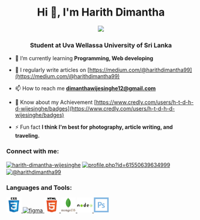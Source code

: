 <h1 align="center">Hi 👋, I'm Harith Dimantha</h1>
<p align="center">
  <a href="https://github.com/DenverCoder1/readme-typing-svg"><img src="https://readme-typing-svg.herokuapp.com?lines=Artificial+intelligence(AI);SStudent+at+Uva+wellassa+University+of+Sri+Lanka;Web+developer;article+writing;Always%20learning%20new%20things&center=true&width=500&height=50"></a>
</p>
<h3 align="center">Student at Uva Wellassa University of Sri Lanka</h3>

- 🌱 I’m currently learning **Programming, Web developing**

- 📝 I regularly write articles on [https://medium.com/@harithdimantha99](https://medium.com/@harithdimantha99)

- 📫 How to reach me **dimanthawijesinghe12@gmail.com**

- 📄 Know about my Achievement [https://www.credly.com/users/h-t-d-h-d-wijesinghe/badges](https://www.credly.com/users/h-t-d-h-d-wijesinghe/badges)

- ⚡ Fun fact **I think I'm best for photography, article writing, and traveling.**

<h3 align="left">Connect with me:</h3>
<p align="left">
<a href="https://linkedin.com/in/harith-dimantha-wijesinghe" target="blank"><img align="center" src="https://raw.githubusercontent.com/rahuldkjain/github-profile-readme-generator/master/src/images/icons/Social/linked-in-alt.svg" alt="harith-dimantha-wijesinghe" height="30" width="40" /></a>
<a href="https://fb.com/profile.php?id=61550639634999" target="blank"><img align="center" src="https://raw.githubusercontent.com/rahuldkjain/github-profile-readme-generator/master/src/images/icons/Social/facebook.svg" alt="profile.php?id=61550639634999" height="30" width="40" /></a>
<a href="https://medium.com/@harithdimantha99" target="blank"><img align="center" src="https://raw.githubusercontent.com/rahuldkjain/github-profile-readme-generator/master/src/images/icons/Social/medium.svg" alt="@harithdimantha99" height="30" width="40" /></a>
</p>

<h3 align="left">Languages and Tools:</h3>
<p align="left"> <a href="https://www.w3schools.com/css/" target="_blank" rel="noreferrer"> <img src="https://raw.githubusercontent.com/devicons/devicon/master/icons/css3/css3-original-wordmark.svg" alt="css3" width="40" height="40"/> </a> <a href="https://www.figma.com/" target="_blank" rel="noreferrer"> <img src="https://www.vectorlogo.zone/logos/figma/figma-icon.svg" alt="figma" width="40" height="40"/> </a> <a href="https://www.w3.org/html/" target="_blank" rel="noreferrer"> <img src="https://raw.githubusercontent.com/devicons/devicon/master/icons/html5/html5-original-wordmark.svg" alt="html5" width="40" height="40"/> </a> <a href="https://www.mongodb.com/" target="_blank" rel="noreferrer"> <img src="https://raw.githubusercontent.com/devicons/devicon/master/icons/mongodb/mongodb-original-wordmark.svg" alt="mongodb" width="40" height="40"/> </a> <a href="https://nodejs.org" target="_blank" rel="noreferrer"> <img src="https://raw.githubusercontent.com/devicons/devicon/master/icons/nodejs/nodejs-original-wordmark.svg" alt="nodejs" width="40" height="40"/> </a> <a href="https://www.photoshop.com/en" target="_blank" rel="noreferrer"> <img src="https://raw.githubusercontent.com/devicons/devicon/master/icons/photoshop/photoshop-line.svg" alt="photoshop" width="40" height="40"/> </a> </p>
